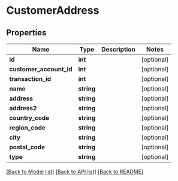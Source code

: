 # CustomerAddress

## Properties
Name | Type | Description | Notes
------------ | ------------- | ------------- | -------------
**id** | **int** |  | [optional] 
**customer_account_id** | **int** |  | [optional] 
**transaction_id** | **int** |  | [optional] 
**name** | **string** |  | [optional] 
**address** | **string** |  | [optional] 
**address2** | **string** |  | [optional] 
**country_code** | **string** |  | [optional] 
**region_code** | **string** |  | [optional] 
**city** | **string** |  | [optional] 
**postal_code** | **string** |  | [optional] 
**type** | **string** |  | [optional] 

[[Back to Model list]](../README.md#documentation-for-models) [[Back to API list]](../README.md#documentation-for-api-endpoints) [[Back to README]](../README.md)


